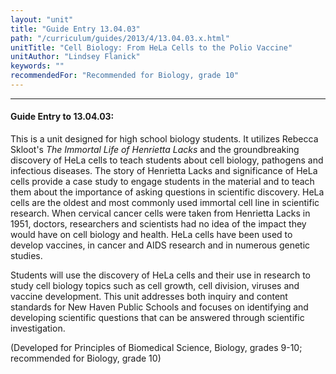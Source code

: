 ```yaml
---
layout: "unit"
title: "Guide Entry 13.04.03"
path: "/curriculum/guides/2013/4/13.04.03.x.html"
unitTitle: "Cell Biology: From HeLa Cells to the Polio Vaccine"
unitAuthor: "Lindsey Flanick"
keywords: ""
recommendedFor: "Recommended for Biology, grade 10"
---
```

<body>
<hr/>
<h4>
Guide Entry to 13.04.03:
</h4>
<p>
This is a unit designed for high school biology students. It utilizes Rebecca Skloot's
<i>
The Immortal Life of Henrietta Lacks
</i>
and the groundbreaking discovery of HeLa cells to teach students about cell biology, pathogens and infectious diseases. The story of Henrietta Lacks and significance of HeLa cells provide a case study to engage students in the material and to teach them about the importance of asking questions in scientific discovery. HeLa cells are the oldest and most commonly used immortal cell line in scientific research. When cervical cancer cells were taken from Henrietta Lacks in 1951, doctors, researchers and scientists had no idea of the impact they would have on cell biology and health. HeLa cells have been used to develop vaccines, in cancer and AIDS research and in numerous genetic studies.
</p>
<p>
Students will use the discovery of HeLa cells and their use in research to study cell biology topics such as cell growth, cell division, viruses and vaccine development. This unit addresses both inquiry and content standards for New Haven Public Schools and focuses on identifying and developing scientific questions that can be answered through scientific investigation.
</p>
<p>
<b>
</b>
</p>
<p>
(Developed for Principles of Biomedical Science, Biology, grades 9-10; recommended for Biology, grade 10)
</p>
</body>